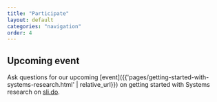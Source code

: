```yaml
---
title: "Participate"
layout: default
categories: "navigation"
order: 4
---
```


## Upcoming event
Ask questions for our upcoming
[event]({{'pages/getting-started-with-systems-research.html' | relative_url}})
on getting started with Systems research on <a href="https://app.sli.do/event/muvx8icUQr3w3kz6kNaEXA" class="external-link">sli.do</a>.
